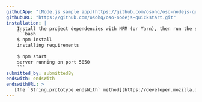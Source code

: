 ```yaml
---
githubApp: "[Node.js sample app](https://github.com/osohq/oso-nodejs-quickstart)"
githubURL: "https://github.com/osohq/oso-nodejs-quickstart.git"
installation: |
    Install the project dependencies with NPM (or Yarn), then run the server:
    ```bash
    $ npm install
    installing requirements
    
    $ npm start
    server running on port 5050
    ```
submitted_by: submittedBy
endswith: endsWith
endswithURL: >
   [the `String.prototype.endsWith` method](https://developer.mozilla.org/en-US/docs/Web/JavaScript/Reference/Global_Objects/String/endsWith)
---
```

